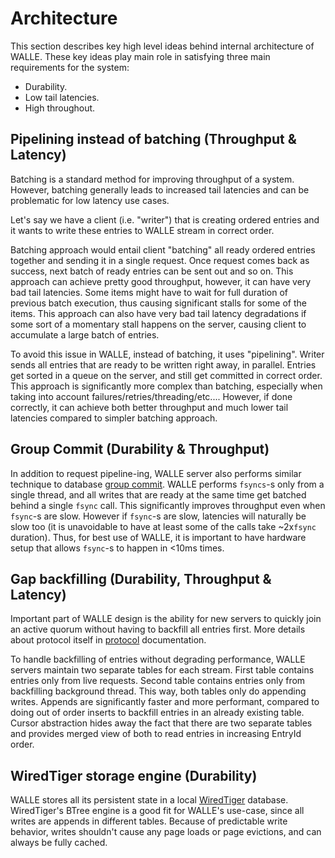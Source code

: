 # Architecture

This section describes key high level ideas behind internal architecture of WALLE. These key ideas play
main role in satisfying three main requirements for the system:
* Durability.
* Low tail latencies.
* High throughout.

## Pipelining instead of batching (Throughput & Latency)

Batching is a standard method for improving throughput of a system. However, batching generally leads to
increased tail latencies and can be problematic for low latency use cases.

Let's say we have a client (i.e. "writer") that is creating ordered entries and it wants to write
these entries to WALLE stream in correct order.

Batching approach would entail client "batching" all ready ordered entries together and sending
it in a single request. Once request comes back as success, next batch of ready entries can be sent out
and so on. This approach can achieve pretty good throughput, however, it can have very bad tail latencies.
Some items might have to wait for full duration of previous batch execution, thus causing significant
stalls for some of the items. This approach can also have very bad tail latency degradations if some sort
of a momentary stall happens on the server, causing client to accumulate a large batch of entries.

To avoid this issue in WALLE, instead of batching, it uses "pipelining". Writer sends all entries that
are ready to be written right away, in parallel. Entries get sorted in a queue on the server, and still
get committed in correct order. This approach is significantly more complex than batching, especially
when taking into account failures/retries/threading/etc.... However, if done correctly, it can achieve
both better throughput and much lower tail latencies compared to simpler batching approach.

## Group Commit (Durability & Throughput)

In addition to request pipeline-ing, WALLE server also performs similar technique to database
[group commit](https://mariadb.com/kb/en/group-commit-for-the-binary-log/). WALLE performs `fsyncs`-s only
from a single thread, and all writes that are ready at the same time get batched behind a single `fsync` call.
This significantly improves throughput even when `fsync`-s are slow. However if `fsync`-s are slow, latencies
will naturally be slow too (it is unavoidable to have at least some of the calls take ~2x`fsync` duration).
Thus, for best use of WALLE, it is important to have hardware setup that allows `fsync`-s to happen in <10ms
times.

## Gap backfilling (Durability, Throughput & Latency)

Important part of WALLE design is the ability for new servers to quickly join an active quorum without
having to backfill all entries first. More details about protocol itself in [protocol](./protocol) documentation.

To handle backfilling of entries without degrading performance, WALLE servers maintain two separate tables for
each stream. First table contains entries only from live requests. Second table contains entries only from backfilling
background thread. This way, both tables only do appending writes. Appends are significantly faster and more
performant, compared to doing out of order inserts to backfill entries in an already existing table. Cursor abstraction
hides away the fact that there are two separate tables and provides merged view of both to read entries
in increasing EntryId order.

## WiredTiger storage engine (Durability)

WALLE stores all its persistent state in a local [WiredTiger](http://source.wiredtiger.com/develop/index.html) database.
WiredTiger's BTree engine is a good fit for WALLE's use-case, since all writes are appends in different tables. Because of
predictable write behavior, writes shouldn't cause any page loads or page evictions, and can always be fully cached.
